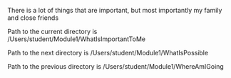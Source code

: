There is a lot of things that are important, but most importantly my family and close friends

Path to the current directory is /Users/student/Module1/WhatIsImportantToMe

Path to the next directory is /Users/student/Module1/WhatIsPossible

Path to the previous directory is /Users/student/Module1/WhereAmIGoing
